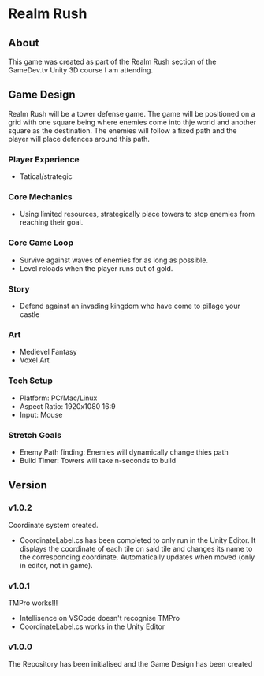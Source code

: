 # Realm Rush
## About
This game was created as part of the Realm Rush section of the GameDev.tv Unity 3D course I am attending.

## Game Design
Realm Rush will be a tower defense game. The game will be positioned on a grid with one square being where enemies come into thje world and another square as the destination. The enemies will follow a fixed path and the player will place defences around this path.

### Player Experience
- Tatical/strategic
### Core Mechanics
- Using limited resources, strategically place towers to stop enemies from reaching their goal.
### Core Game Loop
- Survive against waves of enemies for as long as possible.
- Level reloads when the player runs out of gold.
### Story
- Defend against an invading kingdom who have come to pillage your castle
### Art
- Medievel Fantasy
- Voxel Art
### Tech Setup
- Platform: PC/Mac/Linux
- Aspect Ratio: 1920x1080 16:9
- Input: Mouse

### Stretch Goals
- Enemy Path finding: Enemies will dynamically change thies path
- Build Timer: Towers will take n-seconds to build

## Version
### v1.0.2
Coordinate system created.
- CoordinateLabel.cs has been completed to only run in the Unity Editor. It displays the coordinate of each tile on said tile and changes its name to the corresponding coordinate. Automatically updates when moved (only in editor, not in game).
### v1.0.1
TMPro works!!!
- Intellisence on VSCode doesn't recognise TMPro
- CoordinateLabel.cs works in the Unity Editor
### v1.0.0
The Repository has been initialised and the Game Design has been created